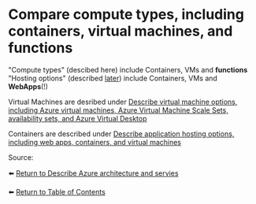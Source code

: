 # Compare compute types, including containers, virtual machines, and functions

"Compute types" (descibed here) include Containers, VMs and **functions**
"Hosting options" (described [later](24-Describe-application-hosting-options-including-web-apps-containers-and-virtual-machines.md)) include Containers, VMs and **WebApps**(!)

Virtual Machines are desribed under [Describe virtual machine options, including Azure virtual machines, Azure Virtual Machine Scale Sets, availability sets, and Azure Virtual Desktop](22-Describe-virtual-machine-options-including-Azure-virtual-machines-Azure-Virtual-Machine-Scale-Sets-availability-sets-and-Azure-Virtual-Desktop.md)

Containers are described under [Describe application hosting options, including web apps, containers, and virtual machines](24-Describe-application-hosting-options-including-web-apps-containers-and-virtual-machines.md)

Source: 

⬅️ [Return to Describe Azure architecture and servies](README.md)

⬅️ [Return to Table of Contents](../README.md)